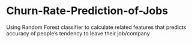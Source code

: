 # Churn-Rate-Prediction-of-Jobs
Using Random Forest classifier to calculate related features that predicts accuracy of people’s tendency to leave their job/company
